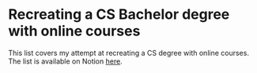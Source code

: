 # Recreating a CS Bachelor degree with online courses

This list covers my attempt at recreating a CS degree with online courses. The list is available on Notion [here](https://www.notion.so/CS-Bachelor-degree-with-online-courses-8d3b926b3f3c4f42922cf24c6058a8a3).
